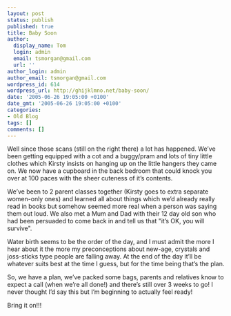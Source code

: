 ```yaml
---
layout: post
status: publish
published: true
title: Baby Soon
author:
  display_name: Tom
  login: admin
  email: tsmorgan@gmail.com
  url: ''
author_login: admin
author_email: tsmorgan@gmail.com
wordpress_id: 614
wordpress_url: http://ghijklmno.net/baby-soon/
date: '2005-06-26 19:05:00 +0100'
date_gmt: '2005-06-26 19:05:00 +0100'
categories:
- Old Blog
tags: []
comments: []
---
```

<p>Well since those scans (still on the right there) a lot has happened. We&#8217;ve been getting equipped with a cot and a buggy/pram and lots of tiny little clothes which Kirsty insists on hanging up on the little hangers they came on. We now have a cupboard in the back bedroom that could knock you over at 100 paces with the sheer cuteness of it&#8217;s contents.</p>

<p>We&#8217;ve been to 2 parent classes together (Kirsty goes to extra separate women-only ones) and learned all about things which we&#8217;d already really read in books but somehow seemed more real when a person was saying them out loud. We also met a Mum and Dad with their 12 day old son who had been persuaded to come back in and tell us that "it&#8217;s OK, you will survive".</p>

<p>Water birth seems to be the order of the day, and I must admit the more I hear about it the more my preconceptions about new-age, crystals and joss-sticks type people are falling away. At the end of the day it&#8217;ll be whatever suits best at the time I guess, but for the time being that&#8217;s the plan.</p>

<p>So, we have a plan, we&#8217;ve packed some bags, parents and relatives know to expect a call (when we&#8217;re all done!) and there&#8217;s still over 3 weeks to go! I never thought I&#8217;d say this but I&#8217;m beginning to actually feel ready!</p>

<p>Bring it on!!!</p>

